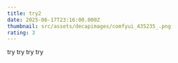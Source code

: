 ```yaml
---
title: try2
date: 2025-06-17T23:16:00.000Z
thumbnail: src/assets/decapimages/comfyui_435235_.png
rating: 3
---
```

try try try try

